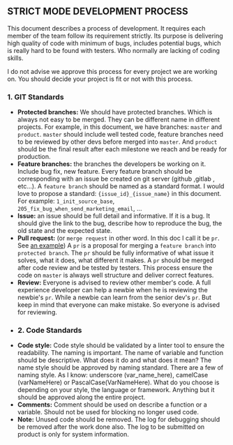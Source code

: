 ## STRICT MODE DEVELOPMENT PROCESS

This document describes a process of development. 
It requires each member of the team follow its requirement strictly.
Its purpose is delivering high quality of code with minimum of bugs,
includes potential bugs, which is really hard to be found with testers.
Who normally are lacking of coding skills.

I do not advise we approve this process for every project we are working on.
You should decide your project is fit or not with this process.

### 1. GIT Standards
* **Protected branches:** We should have protected branches.
Which is always not easy to be merged. They can be different name in different projects.
For example, in this document, we have branches: `master` and `product`.
`master` should include well tested code,
feature branches need to be reviewed by other devs before merged into `master`.
And `product` should be the final result after each milestone we reach
and be ready for production.
* **Feature branches:** the branches the developers be working on it. 
Include bug fix, new feature. 
Every feature branch should be corresponding with an issue be created on git server
(github ,gitlab , etc...). A `feature branch` should be named as a standard format.
I would love to propose a standard: `{issue_id}_{issue_name}` in this document.
For example: `1_init_source_base`, `205_fix_bug_when_send_marketing_email`, ...
* **Issue:** an issue should be full detail and informative. If it is a bug.
It should give the link to the bug, describe how to reproduce the bug,
the old state and the expected state.
* **Pull request:** (or `merge request` in other word. In this doc I call it be `pr`.
See [an example](https://github.com/decred/politeiagui/pull/2628))
A `pr` is a proposal for merging a `feature branch` into `protected branch`. 
The `pr` should be fully informative of what issue it solves, what it does,
what different it makes. A `pr` should be merged after code review and be tested by testers.
This process ensure the code on `master` is always well structure and deliver correct features.
* **Review:** Everyone is advised to review other member's code. 
A full experience developer can help a newbie when he is reviewing the newbie's `pr`. 
While a newbie can learn from the senior dev's `pr`. But keep in mind that everyone can make mistake.
So everyone is advised for reviewing.
* ### 2. Code Standards
* **Code style:** Code style should be validated by a linter tool to ensure the readability.
The naming is important. The name of variable and function should be descriptive.
What does it do and what does it mean? The name style should be approved by naming standard.
There are a few of naming style. As I know: underscore (var_name_here), camelCase (varNameHere)
or PascalCase(VarNameHere). What do you choose is depending on your style, the language or framework.
Anything but it should be approved along the entire project.
* **Comments:** Comment should be used on describe a function or a variable.
Should not be used for blocking no longer used code.
* **Note:** Unused code should be removed.
The log for debugging should be removed after the work done also.
The log to be submitted on product is only for system information.